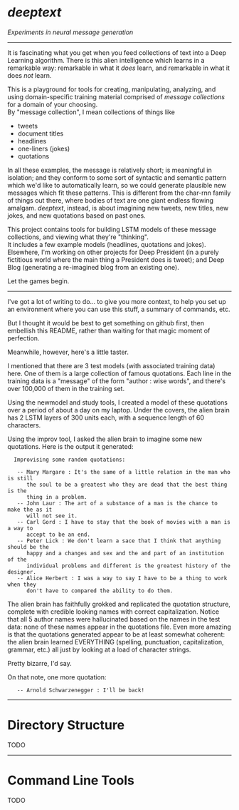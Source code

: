 
***deeptext***
==============

*Experiments in neural message generation*


-------


It is fascinating what you get when you feed collections of text into a Deep Learning algorithm.  There is this 
alien intelligence which learns in a remarkable way:  remarkable in what it *does* learn, and remarkable in
what it does *not* learn.

This is a playground for tools for creating, manipulating, analyzing, and using domain-specific training
material comprised of *message collections* for a domain of your choosing.  
By "message collection", I mean collections of things like
 * tweets
 * document titles
 * headlines
 * one-liners (jokes)
 * quotations

In all these examples, the message is relatively short; is meaningful in isolation; and they conform to some sort of 
syntactic and semantic pattern which we'd like to automatically learn, so we could generate plausible new messages 
which fit these patterns.
This is different from the char-rnn family of things out there, where bodies of text are one giant endless flowing 
amalgam.  *deeptext*, instead, is about imagining new tweets, new titles, new jokes, and new quotations based on past ones.

This project contains tools for building LSTM models of these message collections, and viewing what they're "thinking".  
It includes a few example models (headlines, quotations and jokes).  Elsewhere, I'm working on other projects for Deep President 
(in a purely fictitious world where the main thing a President does is tweet);  and Deep Blog (generating a re-imagined 
blog from an existing one).

Let the games begin.


-------


I've got a lot of writing to do... to give you more context, to help you set
up an environment where you can use this stuff, a summary of commands, etc.

But I thought it would be best to get something on github first, then embellish
this README, rather than waiting for that magic moment of perfection.

Meanwhile, however, here's a little taster. 

I mentioned that there are 3 test models (with associated training data) here.  One of them is
a large collection of famous quotations.  Each line in the training data is a "message" of the form "author : wise words", and there's
over 100,000 of them in the training set.

Using the newmodel and study tools, I created a model of these quotations over a period of about a day on my laptop.  Under the
covers, the alien brain has 2 LSTM layers of 300 units each, with a sequence length of 60 characters.

Using the improv tool, I asked the alien brain to imagine some new quotations.  Here is the output it generated:

      Improvising some random quotations:

       -- Mary Margare : It's the same of a little relation in the man who is still       
          the soul to be a greatest who they are dead that the best thing is the          
          thing in a problem.                                                             
       -- John Laur : The art of a substance of a man is the chance to make the as it     
          will not see it.                                                                
       -- Carl Gord : I have to stay that the book of movies with a man is a way to       
          accept to be an end.                                                            
       -- Peter Lick : We don't learn a sace that I think that anything should be the     
          happy and a changes and sex and the and part of an institution of the           
          individual problems and different is the greatest history of the designer.      
       -- Alice Herbert : I was a way to say I have to be a thing to work when they       
          don't have to compared the ability to do them.                                  

The alien brain has faithfully grokked and replicated the quotation structure, complete with credible looking
names with correct capitalization.  Notice that all 5 author names were hallucinated based on the names in the test data:  none of these
names appear in the quotations file.  Even more amazing is that the quotations generated
appear to be at least somewhat coherent:  the alien brain learned EVERYTHING (spelling, punctuation, capitalization,
grammar, etc.) all just by looking at a load of character strings.

Pretty bizarre, I'd say.

On that note, one more quotation:

       -- Arnold Schwarzenegger : I'll be back!


-------


# Directory Structure

TODO


-------


# Command Line Tools

TODO


